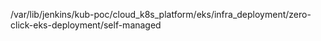 

/var/lib/jenkins/kub-poc/cloud_k8s_platform/eks/infra_deployment/zero-click-eks-deployment/self-managed

